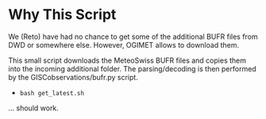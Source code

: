 

Why This Script
===============

We (Reto) have had no chance to get some of the additional BUFR
files from DWD or somewhere else. However, OGIMET allows to
download them.

This small script downloads the MeteoSwiss BUFR files and
copies them into the incoming additional folder. The parsing/decoding
is then performed by the GISCobservations/bufr.py script.


* `bash get_latest.sh`

... should work.

